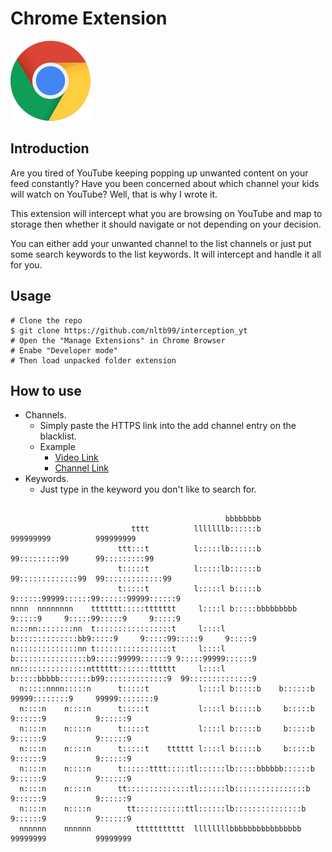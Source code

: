 # Chrome Extension

[![Chrome](imgs/chrome.png "Chrome")]()

## Introduction

Are you tired of YouTube keeping popping up unwanted content on your feed constantly? Have you been concerned about which channel your kids will watch on YouTube? Well, that is why I wrote it. 

This extension will intercept what you are browsing on YouTube and map to storage then whether it should navigate or not depending on your decision.

You can either add your unwanted channel to the list channels or just put some search keywords to the list keywords. It will intercept and handle it all for you.

## Usage
```console 
# Clone the repo
$ git clone https://github.com/nltb99/interception_yt 
# Open the "Manage Extensions" in Chrome Browser
# Enabe "Developer mode"
# Then load unpacked folder extension 
```

## How to use

- Channels.
    - Simply paste the HTTPS link into the add channel entry on the blacklist.
    - Example
        - [Video Link](https://www.youtube.com/watch?v=r4neGQ-XACQ)  
        - [Channel Link](https://www.youtube.com/channel/UC7g2N5Wq9q4nDORe3x49Ftw) 
- Keywords.
    - Just type in the keyword you don't like to search for.


```console 
                                                                                                        
                                                bbbbbbbb                                                
                           tttt          lllllllb::::::b               999999999          999999999     
                        ttt:::t          l:::::lb::::::b             99:::::::::99      99:::::::::99   
                        t:::::t          l:::::lb::::::b           99:::::::::::::99  99:::::::::::::99 
                        t:::::t          l:::::l b:::::b          9::::::99999::::::99::::::99999::::::9
nnnn  nnnnnnnn    ttttttt:::::ttttttt     l::::l b:::::bbbbbbbbb  9:::::9     9:::::99:::::9     9:::::9
n:::nn::::::::nn  t:::::::::::::::::t     l::::l b::::::::::::::bb9:::::9     9:::::99:::::9     9:::::9
n::::::::::::::nn t:::::::::::::::::t     l::::l b::::::::::::::::b9:::::99999::::::9 9:::::99999::::::9
nn:::::::::::::::ntttttt:::::::tttttt     l::::l b:::::bbbbb:::::::b99::::::::::::::9  99::::::::::::::9
  n:::::nnnn:::::n      t:::::t           l::::l b:::::b    b::::::b  99999::::::::9     99999::::::::9 
  n::::n    n::::n      t:::::t           l::::l b:::::b     b:::::b       9::::::9           9::::::9  
  n::::n    n::::n      t:::::t           l::::l b:::::b     b:::::b      9::::::9           9::::::9   
  n::::n    n::::n      t:::::t    tttttt l::::l b:::::b     b:::::b     9::::::9           9::::::9    
  n::::n    n::::n      t::::::tttt:::::tl::::::lb:::::bbbbbb::::::b    9::::::9           9::::::9     
  n::::n    n::::n      tt::::::::::::::tl::::::lb::::::::::::::::b    9::::::9           9::::::9      
  n::::n    n::::n        tt:::::::::::ttl::::::lb:::::::::::::::b    9::::::9           9::::::9       
  nnnnnn    nnnnnn          ttttttttttt  llllllllbbbbbbbbbbbbbbbb    99999999           99999999        

             
```      
                                                                                                        
                                                                                                        
